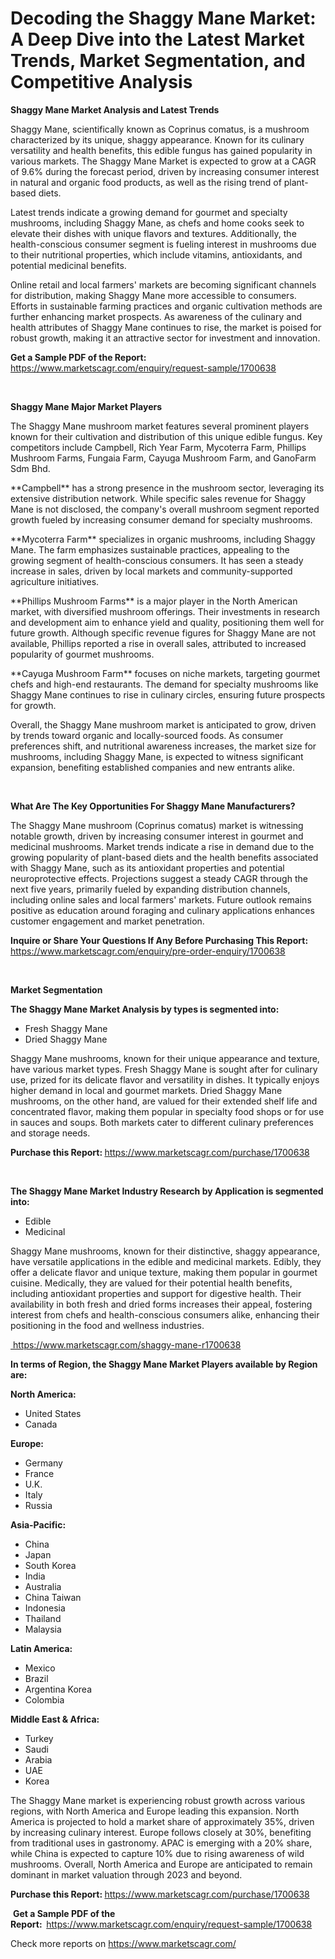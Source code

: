 <p><h1>Decoding the Shaggy Mane Market: A Deep Dive into the Latest Market Trends, Market Segmentation, and Competitive Analysis</h1></p><p><strong>Shaggy Mane Market Analysis and Latest Trends</strong></p>
<p><p>Shaggy Mane, scientifically known as Coprinus comatus, is a mushroom characterized by its unique, shaggy appearance. Known for its culinary versatility and health benefits, this edible fungus has gained popularity in various markets. The Shaggy Mane Market is expected to grow at a CAGR of 9.6% during the forecast period, driven by increasing consumer interest in natural and organic food products, as well as the rising trend of plant-based diets.</p><p>Latest trends indicate a growing demand for gourmet and specialty mushrooms, including Shaggy Mane, as chefs and home cooks seek to elevate their dishes with unique flavors and textures. Additionally, the health-conscious consumer segment is fueling interest in mushrooms due to their nutritional properties, which include vitamins, antioxidants, and potential medicinal benefits.</p><p>Online retail and local farmers' markets are becoming significant channels for distribution, making Shaggy Mane more accessible to consumers. Efforts in sustainable farming practices and organic cultivation methods are further enhancing market prospects. As awareness of the culinary and health attributes of Shaggy Mane continues to rise, the market is poised for robust growth, making it an attractive sector for investment and innovation.</p></p>
<p><strong>Get a Sample PDF of the Report:&nbsp;</strong> <a href="https://www.marketscagr.com/enquiry/request-sample/1700638?utm_campaign=2014&utm_medium=2&utm_source=Github&utm_content=ia&utm_term=09012025&utm_id=shaggy-mane">https://www.marketscagr.com/enquiry/request-sample/1700638</a></p>
<p>&nbsp;</p>
<p><strong>Shaggy Mane Major Market Players</strong></p>
<p><p>The Shaggy Mane mushroom market features several prominent players known for their cultivation and distribution of this unique edible fungus. Key competitors include Campbell, Rich Year Farm, Mycoterra Farm, Phillips Mushroom Farms, Fungaia Farm, Cayuga Mushroom Farm, and GanoFarm Sdm Bhd.</p><p>**Campbell** has a strong presence in the mushroom sector, leveraging its extensive distribution network. While specific sales revenue for Shaggy Mane is not disclosed, the company's overall mushroom segment reported growth fueled by increasing consumer demand for specialty mushrooms.</p><p>**Mycoterra Farm** specializes in organic mushrooms, including Shaggy Mane. The farm emphasizes sustainable practices, appealing to the growing segment of health-conscious consumers. It has seen a steady increase in sales, driven by local markets and community-supported agriculture initiatives.</p><p>**Phillips Mushroom Farms** is a major player in the North American market, with diversified mushroom offerings. Their investments in research and development aim to enhance yield and quality, positioning them well for future growth. Although specific revenue figures for Shaggy Mane are not available, Phillips reported a rise in overall sales, attributed to increased popularity of gourmet mushrooms.</p><p>**Cayuga Mushroom Farm** focuses on niche markets, targeting gourmet chefs and high-end restaurants. The demand for specialty mushrooms like Shaggy Mane continues to rise in culinary circles, ensuring future prospects for growth.</p><p>Overall, the Shaggy Mane mushroom market is anticipated to grow, driven by trends toward organic and locally-sourced foods. As consumer preferences shift, and nutritional awareness increases, the market size for mushrooms, including Shaggy Mane, is expected to witness significant expansion, benefiting established companies and new entrants alike.</p></p>
<p>&nbsp;</p>
<p><strong>What Are The Key Opportunities For Shaggy Mane Manufacturers?</strong></p>
<p><p>The Shaggy Mane mushroom (Coprinus comatus) market is witnessing notable growth, driven by increasing consumer interest in gourmet and medicinal mushrooms. Market trends indicate a rise in demand due to the growing popularity of plant-based diets and the health benefits associated with Shaggy Mane, such as its antioxidant properties and potential neuroprotective effects. Projections suggest a steady CAGR through the next five years, primarily fueled by expanding distribution channels, including online sales and local farmers' markets. Future outlook remains positive as education around foraging and culinary applications enhances customer engagement and market penetration.</p></p>
<p><strong>Inquire or Share Your Questions If Any Before Purchasing This Report:</strong> <a href="https://www.marketscagr.com/enquiry/pre-order-enquiry/1700638?utm_campaign=2014&utm_medium=2&utm_source=Github&utm_content=ia&utm_term=09012025&utm_id=shaggy-mane">https://www.marketscagr.com/enquiry/pre-order-enquiry/1700638</a></p>
<p>&nbsp;</p>
<p><strong>Market Segmentation</strong></p>
<p><strong>The Shaggy Mane Market Analysis by types is segmented into:</strong></p>
<p><ul><li>Fresh Shaggy Mane</li><li>Dried Shaggy Mane</li></ul></p>
<p><p>Shaggy Mane mushrooms, known for their unique appearance and texture, have various market types. Fresh Shaggy Mane is sought after for culinary use, prized for its delicate flavor and versatility in dishes. It typically enjoys higher demand in local and gourmet markets. Dried Shaggy Mane mushrooms, on the other hand, are valued for their extended shelf life and concentrated flavor, making them popular in specialty food shops or for use in sauces and soups. Both markets cater to different culinary preferences and storage needs.</p></p>
<p><strong>Purchase this Report:&nbsp;</strong><a href="https://www.marketscagr.com/purchase/1700638?utm_campaign=2014&utm_medium=2&utm_source=Github&utm_content=ia&utm_term=09012025&utm_id=shaggy-mane">https://www.marketscagr.com/purchase/1700638</a></p>
<p>&nbsp;</p>
<p><strong>The Shaggy Mane Market Industry Research by Application is segmented into:</strong></p>
<p><ul><li>Edible</li><li>Medicinal</li></ul></p>
<p><p>Shaggy Mane mushrooms, known for their distinctive, shaggy appearance, have versatile applications in the edible and medicinal markets. Edibly, they offer a delicate flavor and unique texture, making them popular in gourmet cuisine. Medically, they are valued for their potential health benefits, including antioxidant properties and support for digestive health. Their availability in both fresh and dried forms increases their appeal, fostering interest from chefs and health-conscious consumers alike, enhancing their positioning in the food and wellness industries.</p></p>
<p><a href="https://www.marketscagr.com/shaggy-mane-r1700638?utm_campaign=2014&utm_medium=2&utm_source=Github&utm_content=ia&utm_term=09012025&utm_id=shaggy-mane">&nbsp;https://www.marketscagr.com/shaggy-mane-r1700638</a></p>
<p><strong>In terms of Region, the Shaggy Mane Market Players available by Region are:</strong></p>
<p>
    <p> <strong> North America: </strong>
        <ul>
            <li>United States</li>
            <li>Canada</li>
        </ul>
        </p> 
    <p> <strong> Europe: </strong>
        <ul>
            <li>Germany</li>
            <li>France</li>
            <li>U.K.</li>
            <li>Italy</li>
            <li>Russia</li>
        </ul>
        </p> 
    <p> <strong> Asia-Pacific: </strong>
        <ul>
            <li>China</li>
            <li>Japan</li>
            <li>South Korea</li>
            <li>India</li>
            <li>Australia</li>
            <li>China Taiwan</li>
            <li>Indonesia</li>
            <li>Thailand</li>
            <li>Malaysia</li>
        </ul>
        </p> 
    <p> <strong> Latin America: </strong>
        <ul>
            <li>Mexico</li>
            <li>Brazil</li>
            <li>Argentina Korea</li>
            <li>Colombia</li>
        </ul>
        </p> 
    <p> <strong> Middle East & Africa: </strong>
        <ul>
            <li>Turkey</li>
            <li>Saudi</li>
            <li>Arabia</li>
            <li>UAE</li>
            <li>Korea</li>
        </ul>
    </p>
    </p>
<p><p>The Shaggy Mane market is experiencing robust growth across various regions, with North America and Europe leading this expansion. North America is projected to hold a market share of approximately 35%, driven by increasing culinary interest. Europe follows closely at 30%, benefiting from traditional uses in gastronomy. APAC is emerging with a 20% share, while China is expected to capture 10% due to rising awareness of wild mushrooms. Overall, North America and Europe are anticipated to remain dominant in market valuation through 2023 and beyond.</p></p>
<p><strong>Purchase this Report: </strong><a href="https://www.marketscagr.com/purchase/1700638?utm_campaign=2014&utm_medium=2&utm_source=Github&utm_content=ia&utm_term=09012025&utm_id=shaggy-mane">https://www.marketscagr.com/purchase/1700638</a></p>
<p>&nbsp;<strong>Get a Sample PDF of the Report:&nbsp;&nbsp;</strong><a href="https://www.marketscagr.com/enquiry/request-sample/1700638?utm_campaign=2014&utm_medium=2&utm_source=Github&utm_content=ia&utm_term=09012025&utm_id=shaggy-mane">https://www.marketscagr.com/enquiry/request-sample/1700638</a></p>
<p><strong></strong></p>
<p>Check more reports on <a href="https://www.marketscagr.com/?utm_campaign=2014&utm_medium=2&utm_source=Github&utm_content=ia&utm_term=09012025&utm_id=shaggy-mane">https://www.marketscagr.com/</a></p>